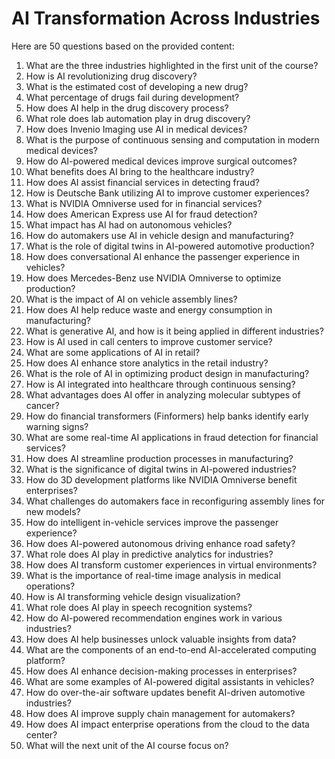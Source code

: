 # AI Transformation Across Industries

Here are 50 questions based on the provided content:

1. What are the three industries highlighted in the first unit of the course?
2. How is AI revolutionizing drug discovery?
3. What is the estimated cost of developing a new drug?
4. What percentage of drugs fail during development?
5. How does AI help in the drug discovery process?
6. What role does lab automation play in drug discovery?
7. How does Invenio Imaging use AI in medical devices?
8. What is the purpose of continuous sensing and computation in modern medical devices?
9. How do AI-powered medical devices improve surgical outcomes?
10. What benefits does AI bring to the healthcare industry?
11. How does AI assist financial services in detecting fraud?
12. How is Deutsche Bank utilizing AI to improve customer experiences?
13. What is NVIDIA Omniverse used for in financial services?
14. How does American Express use AI for fraud detection?
15. What impact has AI had on autonomous vehicles?
16. How do automakers use AI in vehicle design and manufacturing?
17. What is the role of digital twins in AI-powered automotive production?
18. How does conversational AI enhance the passenger experience in vehicles?
19. How does Mercedes-Benz use NVIDIA Omniverse to optimize production?
20. What is the impact of AI on vehicle assembly lines?
21. How does AI help reduce waste and energy consumption in manufacturing?
22. What is generative AI, and how is it being applied in different industries?
23. How is AI used in call centers to improve customer service?
24. What are some applications of AI in retail?
25. How does AI enhance store analytics in the retail industry?
26. What is the role of AI in optimizing product design in manufacturing?
27. How is AI integrated into healthcare through continuous sensing?
28. What advantages does AI offer in analyzing molecular subtypes of cancer?
29. How do financial transformers (Finformers) help banks identify early warning signs?
30. What are some real-time AI applications in fraud detection for financial services?
31. How does AI streamline production processes in manufacturing?
32. What is the significance of digital twins in AI-powered industries?
33. How do 3D development platforms like NVIDIA Omniverse benefit enterprises?
34. What challenges do automakers face in reconfiguring assembly lines for new models?
35. How do intelligent in-vehicle services improve the passenger experience?
36. How does AI-powered autonomous driving enhance road safety?
37. What role does AI play in predictive analytics for industries?
38. How does AI transform customer experiences in virtual environments?
39. What is the importance of real-time image analysis in medical operations?
40. How is AI transforming vehicle design visualization?
41. What role does AI play in speech recognition systems?
42. How do AI-powered recommendation engines work in various industries?
43. How does AI help businesses unlock valuable insights from data?
44. What are the components of an end-to-end AI-accelerated computing platform?
45. How does AI enhance decision-making processes in enterprises?
46. What are some examples of AI-powered digital assistants in vehicles?
47. How do over-the-air software updates benefit AI-driven automotive industries?
48. How does AI improve supply chain management for automakers?
49. How does AI impact enterprise operations from the cloud to the data center?
50. What will the next unit of the AI course focus on?